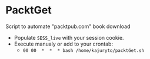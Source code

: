 # PacktGet
Script to automate "packtpub.com" book download


* Populate `SESS_live` with your session cookie.
* Execute manualy or add to your crontab:
  * `00 00  *  *  * bash /home/kajuryto/packtGet.sh`
